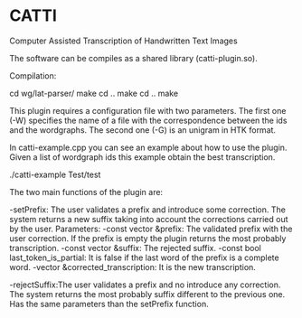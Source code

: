 # CATTI
Computer Assisted Transcription of Handwritten Text Images

The software can be compiles as a shared library (catti-plugin.so). 

Compilation:

cd wg/lat-parser/
make
cd ..
make
cd ..
make

This plugin requires a configuration file with two parameters. The first one (-W) specifies the name of a file with the correspondence between the ids and the wordgraphs. The second one (-G) is an unigram in HTK format. 

In catti-example.cpp you can see an example about how to use the plugin. Given a list of wordgraph ids this example obtain the best transcription.

./catti-example Test/test

The two main functions of the plugin are:

-setPrefix: The user validates a prefix and introduce some correction. The system returns a new suffix taking into account the corrections carried out by the user.
Parameters:
           -const vector<string> &prefix: The validated prefix with the user correction. If the prefix is empty the plugin returns the most probably transcription.
           -const vector<string> &suffix: The rejected suffix.
           -const bool last_token_is_partial: It is false if the last word of the prefix is a complete word.
           -vector<string> &corrected_transcription: It is the new transcription.

-rejectSuffix:The user validates a prefix and no introduce any correction. The system returns the most probably suffix different to the previous one. Has the same parameters than the setPrefix function. 
